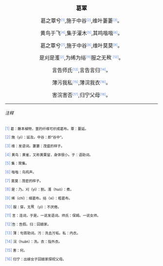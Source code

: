 <style>
a {
    color: rgb(95, 136, 224);
    font-size: small;
    text-decoration: none;
}

h1 {
    text-align: center;
    font-size: large;
}

.pre {
    text-indent: 2em;
    font-size: small;
}

.main {
    text-indent: 2em;
    font-size: larger;
}

.main_center {
    text-align: center;
    font-size: larger;
}

.comment {
    font-size: smaller;
}

.img-responsive {
    display: inline;
    width: 1em;
    height: 1em;
}
</style>

<h1>葛覃</h1>
<p class="main_center">葛之覃兮<a href="#1"><sup>[1]</sup></a>,施于中谷<a href="#2"><sup>[2]</sup></a>,维叶萋萋<a href="#3"><sup>[3]</sup></a>。</p>
<p class="main_center">黄鸟于飞<a href="#4"><sup>[4]</sup></a>,集于灌木<a href="#5"><sup>[5]</sup></a>,其鸣喈喈<a href="#6"><sup>[6]</sup></a>。</p>
<p class="main_center">葛之覃兮<a href="#7"><sup>[7]</sup></a>,施于中谷<a href="#8"><sup>[8]</sup></a>,维叶莫莫<a href="#9"><sup>[9]</sup></a>。</p>
<p class="main_center">是刈是濩<a href="#10"><sup>[2]</sup></a>,为𫄨为绤<a href="#11"><sup>[11]</sup></a>服之无<img src="../../public/imgs/yi.png" class="img-responsive" /> <a href="#12"><sup>[12]</sup></a>。</p>

<p class="main_center">言告师氏<a href="#13"><sup>[13]</sup></a>,言告言归<a href="#14"><sup>[14]</sup></a>。</p>
<p class="main_center">薄污我私<a href="#15"><sup>[15]</sup></a>,薄浣我衣<a href="#16"><sup>[16]</sup></a>。</p>
<p class="main_center">害浣害否<a href="#17"><sup>[17]</sup></a>,归宁父母<a href="#18"><sup>[18]</sup></a>。</p>

<hr>

<h6>注释</h6>

<p class="comment"><a id="1">[1]</a> 葛：藤本植物，茎的纤维可织成葛布。覃：蔓延。</p>
<p class="comment"><a id="2">[2]</a> 施（yì）：延及。中谷：即“谷中”。</p>
<p class="comment"><a id="3">[3]</a> 维：发语词。萋萋：茂盛的样子。</p>
<p class="comment"><a id="4">[4]</a> 黄鸟：黄雀，又称黄栗留，身体很小。于：语助词。 </p>
<p class="comment"><a id="5">[5]</a> 集：聚集。</p>
<p class="comment"><a id="6">[6]</a> 喈喈：鸟鸣声。 </p>
<p class="comment"><a id="7">[7]</a> 莫莫：茂密的样子。</p>
<p class="comment"><a id="8">[8]</a> 是：乃。刈（yì）：割。濩（huò）：煮。 </p>
<p class="comment"><a id="9">[9]</a> 𫄨（chī）：细葛布。绤（xì）：粗葛布。</p>
<p class="comment"><a id="10">[10]</a> 服：穿。无<img src="../../public/imgs/yi.png" class="img-responsive" /> （yì）：不厌倦。</p>
<p class="comment"><a id="11">[11]</a> 言：连词，于是。一说发语词。师氏：保姆。一说女师。</p>
<p class="comment"><a id="12">[12]</a>告：告假。归：回娘家。</p>
<p class="comment"><a id="13">[13]</a> 薄：句首助词。污：洗去污垢。私：内衣。</p>
<p class="comment"><a id="14">[14]</a> 浣（huàn）：洗。衣：指外衣。</p>
<p class="comment"><a id="15">[15]</a> 害：何。</p>
<p class="comment"><a id="16">[16]</a> 归宁：出嫁女子回娘家探视父母。 </p>